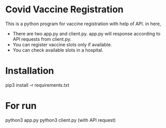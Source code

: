 # Covid Vaccine Registration
This is a python program for vaccine registration with help of API. in here,
* There are two app.py and client.py. app.py will response according to API requests from client.py.
* You can register vaccine slots only if available. 
* You can check available slots in a hospital.
# Installation 
pip3 install -r requirements.txt
# For run
python3 app.py
python3 client.py  (with API request)
